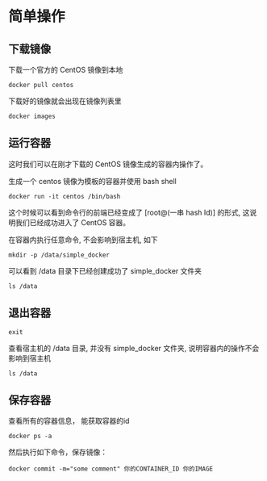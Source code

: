 # 简单操作

## 下载镜像

下载一个官方的 CentOS 镜像到本地

`docker pull centos`

下载好的镜像就会出现在镜像列表里

`docker images`

## 运行容器

这时我们可以在刚才下载的 CentOS 镜像生成的容器内操作了。

生成一个 centos 镜像为模板的容器并使用 bash shell

`docker run -it centos /bin/bash`

这个时候可以看到命令行的前端已经变成了 \[root@\(一串 hash Id\)\] 的形式, 这说明我们已经成功进入了 CentOS 容器。

在容器内执行任意命令, 不会影响到宿主机, 如下

`mkdir -p /data/simple_docker`

可以看到 /data 目录下已经创建成功了 simple\_docker 文件夹

`ls /data`

## 退出容器

`exit`

查看宿主机的 /data 目录, 并没有 simple\_docker 文件夹, 说明容器内的操作不会影响到宿主机

`ls /data`

## 保存容器

查看所有的容器信息， 能获取容器的id

`docker ps -a`

然后执行如下命令，保存镜像：

`docker commit -m="some comment" 你的CONTAINER_ID 你的IMAGE`

